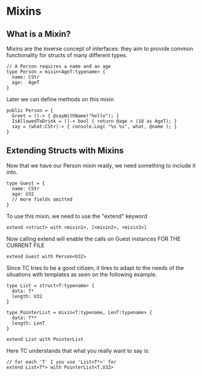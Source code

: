 Mixins
======

## What is a Mixin?

Mixins are the inverse concept of interfaces: they aim to provide common
functionality for structs of many different types.

    // A Person requires a name and an age
    type Person = mixin<AgeT:typename> {
      name: CStr
      age:  AgeT
    }

Later we can define methods on this mixin

    public Person = {
      Greet = ()-> { @sayWithName("hello"); }
      IsAllowedToDrink = ()-> bool { return @age > (18 as AgeT); }
      say = (what:CStr)-> { console.Log( "%s %s", what, @name ); }
    }

## Extending Structs with Mixins

Now that we have our Person mixin ready, we need something to include it
into.

    type Guest = {
      name: CStr
      age: U32
      // more fields omitted
    }

To use this mixin, we need to use the "extend" keyword

    extend <struct> with <mixin1>, [<mixin2>, <mixin3>]

Now calling extend will enable the calls on Guest instances FOR THE
CURRENT FILE

    extend Guest with Person<U32>

Since TC tries to be a good citizen, it tires to adapt to the needs of
the situations with templates as seen on the following example.

    type List = struct<T:typename> {
      data: T*
      length: U32
    }

    type PointerList = mixin<T:typename, LenT:typename> {
      data: T**
      length: LenT
    }

    extend List with PointerList

Here TC understands that what you really want to say is:

    // for each 'T' I you use 'List<T*>' for
    extend List<T*> with PointerList<T,U32>

